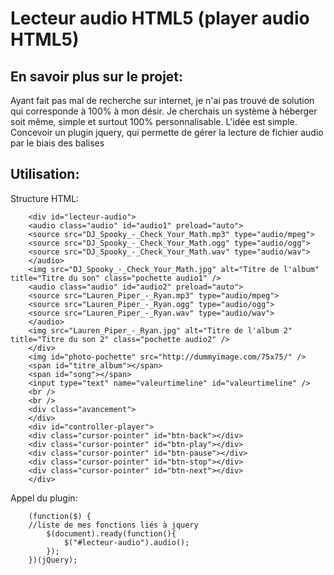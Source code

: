 Lecteur audio HTML5 (player audio HTML5)
===================


En savoir plus sur le projet:
-----------------

Ayant fait pas mal de recherche sur internet, je n'ai pas trouvé de solution qui corresponde à 100% à mon désir. Je cherchais un système à héberger soit même, simple et surtout 100% personnalisable.
L'idée est simple. Concevoir un plugin jquery, qui permette de gérer la lecture de fichier audio par le biais des balises <audio />

Utilisation:
-----------------
Structure HTML:

		<div id="lecteur-audio">
		<audio class="audio" id="audio1" preload="auto">
		<source src="DJ_Spooky_-_Check_Your_Math.mp3" type="audio/mpeg">
		<source src="DJ_Spooky_-_Check_Your_Math.ogg" type="audio/ogg">
		<source src="DJ_Spooky_-_Check_Your_Math.wav" type="audio/wav">
		</audio>
		<img src="DJ_Spooky_-_Check_Your_Math.jpg" alt="Titre de l'album" title="Titre du son" class="pochette audio1" />
		<audio class="audio" id="audio2" preload="auto">
		<source src="Lauren_Piper_-_Ryan.mp3" type="audio/mpeg">
		<source src="Lauren_Piper_-_Ryan.ogg" type="audio/ogg">
		<source src="Lauren_Piper_-_Ryan.wav" type="audio/wav">
		</audio>
		<img src="Lauren_Piper_-_Ryan.jpg" alt="Titre de l'album 2" title="Titre du son 2" class="pochette audio2" />
		</div>
		<img id="photo-pochette" src="http://dummyimage.com/75x75/" />
		<span id="titre_album"></span>
		<span id="song"></span>
		<input type="text" name="valeurtimeline" id="valeurtimeline" />
		<br />
		<br />
		<div class="avancement">
		</div>
		<div id="controller-player">
		<div class="cursor-pointer" id="btn-back"></div>
		<div class="cursor-pointer" id="btn-play"></div>
		<div class="cursor-pointer" id="btn-pause"></div>
		<div class="cursor-pointer" id="btn-stop"></div>
		<div class="cursor-pointer" id="btn-next"></div>
		</div>

Appel du plugin:

		(function($) {
		//liste de mes fonctions liés à jquery
			$(document).ready(function(){
				$("#lecteur-audio").audio();
			});
		})(jQuery);
		